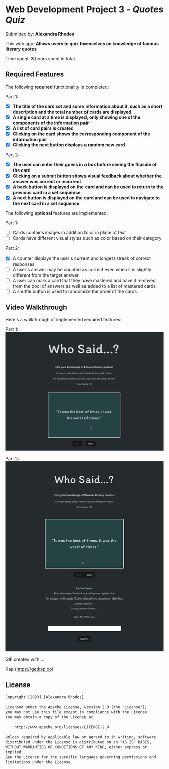 # Web Development Project 3 - *Quotes Quiz*

Submitted by: **Alexandra Rhodes**

This web app: **Allows users to quiz themselves on knowledge of famous literary quotes**

Time spent: **3** hours spent in total

## Required Features

The following **required** functionality is completed:

Part 1:
- [x] **The title of the card set and some information about it, such as a short description and the total number of cards are displayed**
- [x] **A single card at a time is displayed, only showing one of the components of the information pair**
- [x] **A list of card pairs is created**
- [x] **Clicking on the card shows the corresponding component of the information pair**
- [x] **Clicking the next button displays a random new card**

Part 2:
- [x] **The user can enter their guess in a box before seeing the flipside of the card**
- [x] **Clicking on a submit button shows visual feedback about whether the answer was correct or incorrect**
- [x] **A back button is displayed on the card and can be used to return to the previous card in a set sequence**
- [x] **A next button is displayed on the card and can be used to navigate to the next card in a set sequence**

The following **optional** features are implemented:

Part 1:
- [ ] Cards contains images in addition to or in place of text
- [ ] Cards have different visual styles such as color based on their category

Part 2:
- [x] A counter displays the user's current and longest streak of correct responses
- [ ] A user's answer may be counted as correct even when it is slightly different from the target answer
- [ ] A user can mark a card that they have mastered and have it removed from the pool of answers as well as added to a list of mastered cards
- [ ] A shuffle button is used to randomize the order of the cards

## Video Walkthrough

Here's a walkthrough of implemented required features:

Part 1:
![Alt Text](https://raw.githubusercontent.com/alexperryrhodes/library-flashcards/main/gif3.gif)

Part 2:
![Alt Text](https://raw.githubusercontent.com/alexperryrhodes/library-flashcards/main/gifVideo1.gif)

GIF created with ...  

Kap (https://getkap.co)

## License

    Copyright [2023] [Alexandra Rhodes]

    Licensed under the Apache License, Version 2.0 (the "License");
    you may not use this file except in compliance with the License.
    You may obtain a copy of the License at

        http://www.apache.org/licenses/LICENSE-2.0

    Unless required by applicable law or agreed to in writing, software
    distributed under the License is distributed on an "AS IS" BASIS,
    WITHOUT WARRANTIES OR CONDITIONS OF ANY KIND, either express or implied.
    See the License for the specific language governing permissions and
    limitations under the License.
